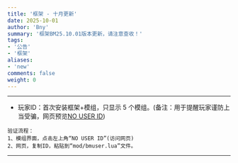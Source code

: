 ```yaml
---
title: '框架 - 十月更新'
date: 2025-10-01
author: 'Bny'
summary: '框架BM25.10.01版本更新，请注意查收！'
tags:
- '公告'
- '框架'
aliases:
- 'new'
comments: false
weight: 0
---
```


---

- 玩家ID：首次安装框架+模组，只显示 5 个模组。(备注：用于提醒玩家谨防上当受骗，网页预览<span style="color:red !important;" class="ext-url">[NO USER ID](app/copy/?data=2fd67d58-ef45-4031-80fd-324f92b8d028)</span>)  

```
验证流程：  
1、模组界面，点击左上角“NO USER ID”(访问网页)
2、网页，复制ID，粘贴到“mod/bmuser.lua”文件。
```

---













